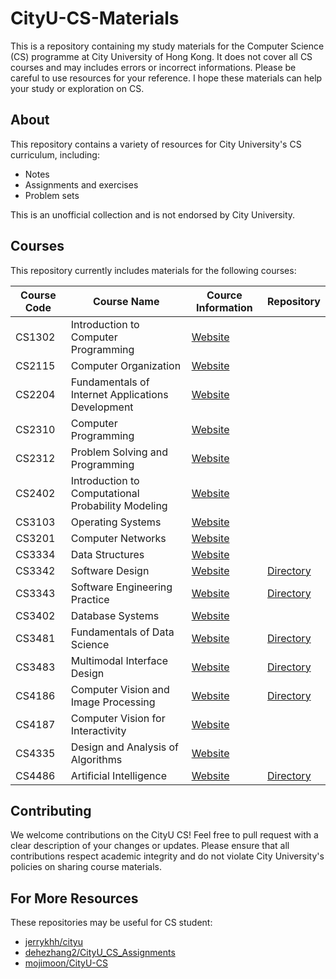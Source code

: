 # CityU-CS-Materials

This is a repository containing my study materials for the Computer Science (CS) programme at City University of Hong Kong. It does not cover all CS courses and may includes errors or incorrect informations. Please be careful to use resources for your reference. I hope these materials can help your study or exploration on CS.

## About

This repository contains a variety of resources for City University's CS curriculum, including:

- Notes
- Assignments and exercises
- Problem sets

This is an unofficial collection and is not endorsed by City University.

## Courses

This repository currently includes materials for the following courses:

| Course Code | Course Name | Cource Information | Repository |
| --- | --- | --- | --- |
| CS1302 | Introduction to Computer Programming | [Website](https://www.cityu.edu.hk/catalogue/ug/current/course/CS1302.htm) | |
| CS2115 | Computer Organization | [Website](https://www.cityu.edu.hk/catalogue/ug/current/course/CS2115.htm) |  |
| CS2204 | Fundamentals of Internet Applications Development | [Website](https://www.cityu.edu.hk/catalogue/ug/current/course/CS2204.htm) |  |
| CS2310 | Computer Programming | [Website](https://www.cityu.edu.hk/catalogue/ug/current/course/CS2310.htm) |  |
| CS2312 | Problem Solving and Programming | [Website](https://www.cityu.edu.hk/catalogue/ug/current/course/CS2312.htm) |  |
| CS2402 | Introduction to Computational Probability Modeling | [Website](https://www.cityu.edu.hk/catalogue/ug/current/course/CS2402.htm) |  |
| CS3103 | Operating Systems | [Website](https://www.cityu.edu.hk/catalogue/ug/current/course/CS3103.htm) |  |
| CS3201 | Computer Networks | [Website](https://www.cityu.edu.hk/catalogue/ug/current/course/CS3201.htm) |  |
| CS3334 | Data Structures | [Website](https://www.cityu.edu.hk/catalogue/ug/current/course/CS3334.htm) |  |
| CS3342 | Software Design | [Website](https://www.cityu.edu.hk/catalogue/ug/current/course/CS3342.htm) | [Directory](https://github.com/leoooliang/CityU-CS-Materials/tree/main/CS3342_Software_Design) |
| CS3343 | Software Engineering Practice | [Website](https://www.cityu.edu.hk/catalogue/ug/current/course/CS3343.htm) | [Directory](https://github.com/leoooliang/CityU-CS-Materials/tree/main/CS3343_Software_Engineering_Practice) |
| CS3402 | Database Systems | [Website](https://www.cityu.edu.hk/catalogue/ug/current/course/CS3402.htm) |  |
| CS3481 | Fundamentals of Data Science | [Website](https://www.cityu.edu.hk/catalogue/ug/current/course/CS3481.htm) | [Directory](https://github.com/leoooliang/CityU-CS-Materials/tree/main/CS3481_Fundamentals_of_Data_Science) |
| CS3483 | Multimodal Interface Design | [Website](https://www.cityu.edu.hk/catalogue/ug/current/course/CS3483.htm) | [Directory](https://github.com/leoooliang/CityU-CS-Materials/tree/main/CS3483_Multimodal_Interface_Design) |
| CS4186 | Computer Vision and Image Processing | [Website](https://www.cityu.edu.hk/catalogue/ug/current/course/CS4186.htm) | [Directory](https://github.com/leoooliang/CityU-CS-Materials/tree/main/CS4186_Computer_Vision_and_Image_Processing) |
| CS4187 | Computer Vision for Interactivity | [Website](https://www.cityu.edu.hk/catalogue/ug/current/course/CS4187.htm) |  |
| CS4335 | Design and Analysis of Algorithms | [Website](https://www.cityu.edu.hk/catalogue/ug/current/course/CS4335.htm) |  |
| CS4486 | Artificial Intelligence | [Website](https://www.cityu.edu.hk/catalogue/ug/current/course/CS4486.htm) | [Directory](https://github.com/leoooliang/CityU-CS-Materials/tree/main/CS4486_Artificial_Intelligence) |

## Contributing

We welcome contributions on the CityU CS! Feel free to pull request with a clear description of your changes or updates. Please ensure that all contributions respect academic integrity and do not violate City University's policies on sharing course materials.

## For More Resources

These repositories may be useful for CS student:

- [jerrykhh/cityu](https://github.com/jerrykhh/cityu)
- [dehezhang2/CityU_CS_Assignments](https://github.com/dehezhang2/CityU_CS_Assignments)
- [mojimoon/CityU-CS](https://github.com/mojimoon/CityU-CS)
